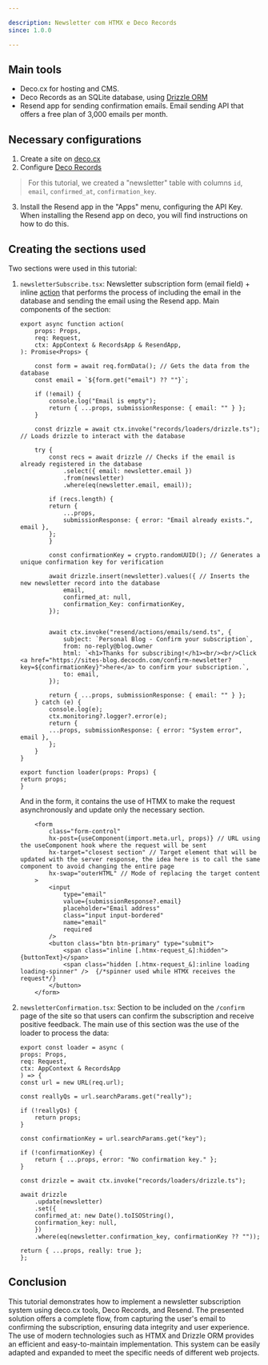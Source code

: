 ```yaml
---

description: Newsletter com HTMX e Deco Records  
since: 1.0.0  

---
```


## Main tools

- Deco.cx for hosting and CMS.
- Deco Records as an SQLite database, using [Drizzle ORM](https://orm.drizzle.team/)
- Resend app for sending confirmation emails. Email sending API that offers a free plan of 3,000 emails per month.

## Necessary configurations

1. Create a site on [deco.cx](https://deco.cx/new)
2. Configure [Deco Records](https://deco.cx/docs/en/reference/deco-records)
> For this tutorial, we created a "newsletter" table with columns `id`, `email`, `confirmed_at`, `confirmation_key`.
3. Install the Resend app in the "Apps" menu, configuring the API Key. When installing the Resend app on deco, you will find instructions on how to do this.

## Creating the sections used

Two sections were used in this tutorial:
1. `newsletterSubscribe.tsx`: Newsletter subscription form (email field) + inline [action](https://deco.cx/docs/pt/concepts/action) that performs the process of including the email in the database and sending the email using the Resend app. Main components of the section:

    ```tsx
    export async function action(
        props: Props,
        req: Request,
        ctx: AppContext & RecordsApp & ResendApp,
    ): Promise<Props> {
    
        const form = await req.formData(); // Gets the data from the database
        const email = `${form.get("email") ?? ""}`;

        if (!email) {
            console.log("Email is empty");
            return { ...props, submissionResponse: { email: "" } };
        }

        const drizzle = await ctx.invoke("records/loaders/drizzle.ts"); // Loads drizzle to interact with the database
        
        try {
            const recs = await drizzle // Checks if the email is already registered in the database
                .select({ email: newsletter.email })
                .from(newsletter)
                .where(eq(newsletter.email, email));

            if (recs.length) {
            return {
                ...props,
                submissionResponse: { error: "Email already exists.", email },
            };
            }

            const confirmationKey = crypto.randomUUID(); // Generates a unique confirmation key for verification

            await drizzle.insert(newsletter).values({ // Inserts the new newsletter record into the database
                email,
                confirmed_at: null,
                confirmation_Key: confirmationKey,
            });

            
            await ctx.invoke("resend/actions/emails/send.ts", {
                subject: `Personal Blog - Confirm your subscription`,
                from: no-reply@blog.owner
                html: `<h1>Thanks for subscribing!</h1><br/><br/>Click <a href="https://sites-blog.decocdn.com/confirm-newsletter?key=${confirmationKey}">here</a> to confirm your subscription.`,
                to: email,
            });

            return { ...props, submissionResponse: { email: "" } };
        } catch (e) {
            console.log(e);
            ctx.monitoring?.logger?.error(e);
            return {
            ...props, submissionResponse: { error: "System error", email },
            };
        }
    }

    export function loader(props: Props) {
    return props;
    }
    ```

    And in the form, it contains the use of HTMX to make the request asynchronously and update only the necessary section.

    ```tsx
        <form
            class="form-control"
            hx-post={useComponent(import.meta.url, props)} // URL using the useComponent hook where the request will be sent
            hx-target="closest section" // Target element that will be updated with the server response, the idea here is to call the same component to avoid changing the entire page
            hx-swap="outerHTML" // Mode of replacing the target content
        >
            <input
                type="email"
                value={submissionResponse?.email}
                placeholder="Email address"
                class="input input-bordered"
                name="email"
                required
            />
            <button class="btn btn-primary" type="submit">
                <span class="inline [.htmx-request_&]:hidden">{buttonText}</span> 
                <span class="hidden [.htmx-request_&]:inline loading loading-spinner" />  {/*spinner used while HTMX receives the request*/} 
            </button>
        </form>
    ```

2. `newsletterConfirmation.tsx`: Section to be included on the `/confirm` page of the site so that users can confirm the subscription and receive positive feedback. The main use of this section was the use of the loader to process the data:

    ```tsx
    export const loader = async (
    props: Props,
    req: Request,
    ctx: AppContext & RecordsApp
    ) => {
    const url = new URL(req.url);

    const reallyQs = url.searchParams.get("really");

    if (!reallyQs) {
        return props;
    }

    const confirmationKey = url.searchParams.get("key");

    if (!confirmationKey) {
        return { ...props, error: "No confirmation key." };
    }

    const drizzle = await ctx.invoke("records/loaders/drizzle.ts");

    await drizzle
        .update(newsletter)
        .set({
        confirmed_at: new Date().toISOString(),
        confirmation_key: null,
        })
        .where(eq(newsletter.confirmation_key, confirmationKey ?? ""));

    return { ...props, really: true };
    };

    ```

## Conclusion

This tutorial demonstrates how to implement a newsletter subscription system using deco.cx tools, Deco Records, and Resend. The presented solution offers a complete flow, from capturing the user's email to confirming the subscription, ensuring data integrity and user experience. The use of modern technologies such as HTMX and Drizzle ORM provides an efficient and easy-to-maintain implementation. This system can be easily adapted and expanded to meet the specific needs of different web projects.